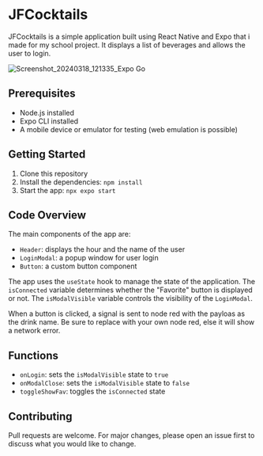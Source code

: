 # JFCocktails

JFCocktails is a simple application built using React Native and Expo that i made for my school project. It displays a list of beverages and allows the user to login.

![Screenshot_20240318_121335_Expo Go](https://github.com/LeVraiArdox/jfcocktail/assets/110931544/d9eeb9ec-0227-4f38-adba-50b3eeeca7ce)

## Prerequisites

- Node.js installed
- Expo CLI installed
- A mobile device or emulator for testing (web emulation is possible)

## Getting Started

1. Clone this repository
2. Install the dependencies: `npm install`
3. Start the app: `npx expo start`

## Code Overview

The main components of the app are:

- `Header`: displays the hour and the name of the user
- `LoginModal`: a popup window for user login
- `Button`: a custom button component

The app uses the `useState` hook to manage the state of the application. The `isConnected` variable determines whether the "Favorite" button is displayed or not. The `isModalVisible` variable controls the visibility of the `LoginModal`.

When a button is clicked, a signal is sent to node red with the payloas as the drink name. Be sure to replace with your own node red, else it will show a network error.

## Functions

- `onLogin`: sets the `isModalVisible` state to `true`
- `onModalClose`: sets the `isModalVisible` state to `false`
- `toggleShowFav`: toggles the `isConnected` state

## Contributing

Pull requests are welcome. For major changes, please open an issue first to discuss what you would like to change.
